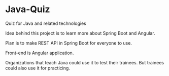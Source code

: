 # Java-Quiz
Quiz for Java and related technologies

Idea behind this project is to learn more about Spring Boot and Angular.

Plan is to make REST API in Spring Boot for everyone to use. 

Front-end is Angular application. 

Organizations that teach Java could use it to test their trainees.
But trainees could also use it for practicing.
